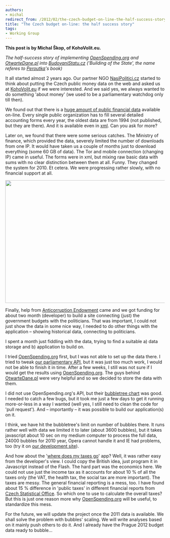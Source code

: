 ```yaml
--- 
authors:
- michal
redirect_from: /2012/02/the-czech-budget-on-line-the-half-success-story/
title: "The Czech budget on-line: the half success story"
tags: 
- Working Group
---
```

**This post is by Michal Škop, of KohoVolit.eu.**

<em>The half-success story of implementing <a href="http://openspending.org">OpenSpending.org</a> and <a href="http://otwartedane.pl">OtwarteDane.pl</a> into <a href="http://budovanistatu.cz">BudovaniStatu.cz</a> ('Building of the State', the name referes to <a href="http://en.wikipedia.org/wiki/Ferdinand_Peroutka">Peroutka</a>'s book)
</em>

It all started almost 2 years ago. Our partner NGO <a href="http://nasipolitici.cz">NasiPolitici.cz</a> started to think about putting the Czech public money data on the web and asked us at <a href="http://en.kohovolit.eu">KohoVolit.eu</a> if we were interested. And we said yes, we always wanted to do something 'about money' (we used to be a parliamentary watchdog only till then). 

We found out that there is a <a href="http://wwwinfo.mfcr.cz/cgi-bin/aris/iarisorg/index.pl">huge amount of public financial data</a> available on-line. Every single public organization has to fill several detailed accounting forms every year, the oldest data are from 1994 (not published, but they are there). And it is available even in <a href="http://wwwinfo.mfcr.cz/cgi-bin/aris/iarisxml/index.pl">xml</a>. Can you ask for more?

Later on, we found that there were some serious catches. The Ministry of finance, which provided the data, severely limited the number of downloads from one IP. It would have taken us a couple of months just to download everything (some 60 GB of data). The Tor and mobile connection (changing IP) came in useful. The forms were in xml, but mixing raw basic data with sums with no clear distinction between them at all. Funny. They changed the system for 2010. Et cetera. We were progressing rather slowly, with no financial support at all.

<img alt="" src="http://farm8.staticflickr.com/7189/6876765321_195864d782_z.jpg" title="Budovani Statu" class="alignnone" width="640" height="388" />

Finally, help from <a href="http://www.nfpk.cz/en">Anticorruption Endowment</a> came and we got funding for about two month (developer) to build a site connecting (just) the government budgets with the politicians. That was important, I could not just show the data in some nice way, I needed to do other things with the application – showing historical data, connecting to politicians. 

I spent a month just fiddling with the data, trying to find a suitable 
a) data storage and 
b) application to build on. 

I tried <a href="http://openspending.org">OpenSpending.org</a> first, but I was not able to set up the data there. I tried to tweak <a href="http://community.kohovolit.eu/doku.php/api">our parliamentary API</a>, but it was just too much work, I would not be able to finish it in time. After a few weeks, I still was not sure if I would get the results using <a href="http://openspending.org">OpenSpending.org</a>. The guys behind <a href="http://otwartedane.pl">OtwarteDane.pl</a> were very helpful and so we decided to store the data with them. 

I did not use OpenSpending.org's API, but their <a href="https://github.com/okfn/bubbletree">bubbletree chart</a> was good. I needed to catch a few bugs, but it took me just a few days to get it running more-or-less in a way I wanted (well yes, I still need to clean the code for 'pull request'). And – importantly – it was possible to build our application(s) on it. 

I think, we have hit the bubbletree's limit on number of bubbles there. It runs rather well with data we limited it to later (about 3600 bubbles), but it takes javascript about 10 sec on my medium computer to process the full data, 24000 bubbles for 2010 year, Opera cannot handle it and IE had problems, too (try it on <a href="http://budovanistatu.10dragons.org/bubble?scope=full">our development site</a>).

And how about the '<a href="http://budovanistatu.cz/bread">where does my taxes go</a>' app? Well, it was rather easy from the developer's view. I could copy the British idea, just program it in Javascript instead of the Flash. The hard part was the economics here. We could not use just the income tax as it accounts for about 10 % of all the taxes only (the VAT, the health tax, the social tax are more important). The taxes are messy. The general financial reporting is a mess, too. I have found about 15 % difference in 'public taxes' in different financial reports from <a href="http://czso.cz">Czech Statistical Office</a>. So which one to use to calculate the overall taxes? But this is just one reason more why <a href="http://openspending.org">OpenSpending.org</a> will be useful, to standardize this mess. 


For the future, we will update the project once the 2011 data is available. We shall solve the problem with bubbles' scaling. We will write analyses based on it mainly push others to do it. And I already have the Prague 2012 budget data ready to bubble...
